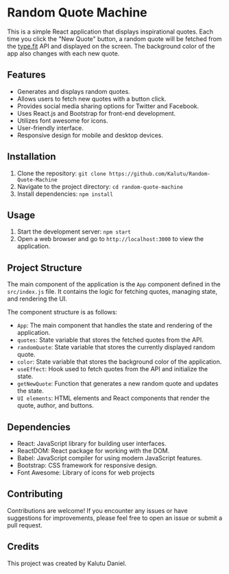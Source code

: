# Random Quote Machine
This is a simple React application that displays inspirational quotes. Each time you click the "New Quote" button, a random quote will be fetched from the [type.fit](https://type.fit) API and displayed on the screen. The background color of the app also changes with each new quote.

## Features
- Generates and displays random quotes.
- Allows users to fetch new quotes with a button click.
- Provides social media sharing options for Twitter and Facebook.
- Uses React.js and Bootstrap for front-end development.
- Utilizes font awesome for icons.
- User-friendly interface.
- Responsive design for mobile and desktop devices.

## Installation
1. Clone the repository: `git clone https://github.com/Kalutu/Random-Quote-Machine`
2. Navigate to the project directory: `cd random-quote-machine`
3. Install dependencies: `npm install`

## Usage
1. Start the development server: `npm start`
2. Open a web browser and go to `http://localhost:3000` to view the application.

## Project Structure
The main component of the application is the `App` component defined in the `src/index.js` file. It contains the logic for fetching quotes, managing state, and rendering the UI.

The component structure is as follows:
- `App`: The main component that handles the state and rendering of the application.
- `quotes`: State variable that stores the fetched quotes from the API.
- `randomQuote`: State variable that stores the currently displayed random quote.
- `color`: State variable that stores the background color of the application.
- `useEffect`: Hook used to fetch quotes from the API and initialize the state.
- `getNewQuote`: Function that generates a new random quote and updates the state.
- `UI elements`: HTML elements and React components that render the quote, author, and buttons.

## Dependencies
- React: JavaScript library for building user interfaces.
- ReactDOM: React package for working with the DOM.
- Babel: JavaScript compiler for using modern JavaScript features.
- Bootstrap: CSS framework for responsive design.
- Font Awesome: Library of icons for web projects

## Contributing
Contributions are welcome! If you encounter any issues or have suggestions for improvements, please feel free to open an issue or submit a pull request.

## Credits
This project was created by Kalutu Daniel.

